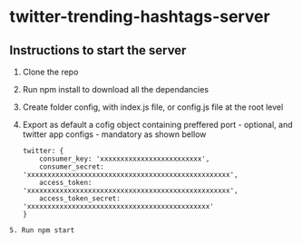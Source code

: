 # twitter-trending-hashtags-server

## Instructions to start the server

1. Clone the repo
2. Run npm install to download all the dependancies
3. Create folder config, with index.js file, or config.js file at the root level
4. Export as default a cofig object containing preffered port - optional, and twitter app configs - mandatory as shown bellow

    ```
    twitter: {
        consumer_key: 'xxxxxxxxxxxxxxxxxxxxxxxxx',
        consumer_secret: 'xxxxxxxxxxxxxxxxxxxxxxxxxxxxxxxxxxxxxxxxxxxxxxxxxx',
        access_token: 'xxxxxxxxxxxxxxxxxxxxxxxxxxxxxxxxxxxxxxxxxxxxxxxxxx',
        access_token_secret: 'xxxxxxxxxxxxxxxxxxxxxxxxxxxxxxxxxxxxxxxxxxxxx'
    }
  ```
5. Run npm start

